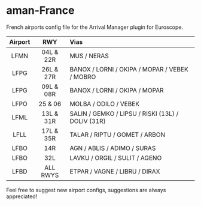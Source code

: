 # aman-France
French airports config file for the Arrival Manager plugin for Euroscope.

|Airport|RWY|Vias|
|:-:|:-:|:-|
|LFMN|04L & 22R|MUS / NERAS|
|LFPG|26L & 27R|BANOX / LORNI / OKIPA / MOPAR / VEBEK / MOBRO|
|LFPG|09L & 08R|BANOX / LORNI / OKIPA / MOPAR|
|LFPO|25 & 06|MOLBA / ODILO / VEBEK|
|LFML|13L & 31R|SALIN / GEMKO / LIPSU / RISKI (13L) / DOLIV (31R)|
|LFLL|17L & 35R|TALAR / RIPTU / GOMET / ARBON|
|LFBO|14R|AGN / ABLIS / ADIMO / SURAS|
|LFBO|32L|LAVKU / ORGIL / SULIT / AGENO|
|LFBD|ALL RWYS|ETPAR / VAGNE / LIBRU / DIRAX|

Feel free to suggest new airport configs, suggestions are always appreciated!
